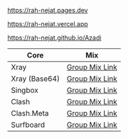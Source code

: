 https://rah-nejat.pages.dev

https://rah-nejat.vercel.app

https://rah-nejat.github.io/Azadi

| Core | Mix |
| --- | --- | 
| Xray | [Group Mix Link](https://raw.githubusercontent.com/rah-nejat/Azadi/main/xray/normal/mix) |
| Xray (Base64) | [Group Mix Link](https://raw.githubusercontent.com/rah-nejat/Azadi/main/xray/base64/mix) |
| Singbox | [Group Mix Link](https://raw.githubusercontent.com/rah-nejat/Azadi/main/singbox/mix.json) |
| Clash | [Group Mix Link](https://raw.githubusercontent.com/rah-nejat/Azadi/main/clash/mix) |
| Clash.Meta | [Group Mix Link](https://raw.githubusercontent.com/rah-nejat/Azadi/main/meta/mix) | 
| Surfboard | [Group Mix Link](https://raw.githubusercontent.com/rah-nejat/Azadi/main/surfboard/mix) |
